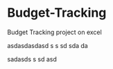 # Budget-Tracking
 Budget Tracking project on excel

asdasdasdasd  s s   sd sda da

 sadasds s sd asd

 
